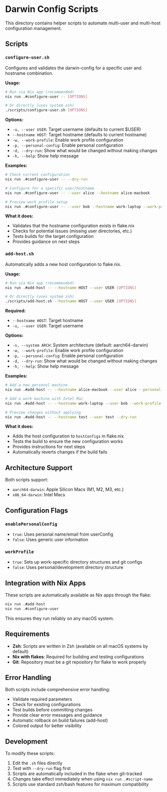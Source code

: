 # Darwin Config Scripts

This directory contains helper scripts to automate multi-user and multi-host configuration management.

## Scripts

### `configure-user.sh`

Configures and validates the darwin-config for a specific user and hostname combination.

**Usage:**
```bash
# Run via Nix app (recommended)
nix run .#configure-user -- [OPTIONS]

# Or directly (uses system zsh)
./scripts/configure-user.sh [OPTIONS]
```

**Options:**
- `-u, --user USER`: Target username (defaults to current $USER)
- `--hostname HOST`: Target hostname (defaults to current hostname)
- `-w, --work-profile`: Enable work profile configuration
- `-p, --personal-config`: Enable personal configuration  
- `-d, --dry-run`: Show what would be changed without making changes
- `-h, --help`: Show help message

**Examples:**
```bash
# Check current configuration
nix run .#configure-user -- --dry-run

# Configure for a specific user/hostname
nix run .#configure-user -- --user alice --hostname alice-macbook

# Preview work profile setup
nix run .#configure-user -- --user bob --hostname work-laptop --work-profile --dry-run
```

**What it does:**
- Validates that the hostname configuration exists in flake.nix
- Checks for potential issues (missing user directories, etc.)
- Tests builds for the target configuration
- Provides guidance on next steps

### `add-host.sh`

Automatically adds a new host configuration to flake.nix.

**Usage:**
```bash
# Run via Nix app (recommended)
nix run .#add-host -- --hostname HOST --user USER [OPTIONS]

# Or directly (uses system zsh)
./scripts/add-host.sh --hostname HOST --user USER [OPTIONS]
```

**Required:**
- `--hostname HOST`: Target hostname
- `-u, --user USER`: Target username

**Options:**
- `-s, --system ARCH`: System architecture (default: aarch64-darwin)
- `-w, --work-profile`: Enable work profile configuration
- `-p, --personal-config`: Enable personal configuration
- `-d, --dry-run`: Show what would be changed without making changes
- `-h, --help`: Show help message

**Examples:**
```bash
# Add a new personal machine
nix run .#add-host -- --hostname alice-macbook --user alice --personal-config

# Add a work machine with Intel Mac
nix run .#add-host -- --hostname work-laptop --user bob --work-profile --system x86_64-darwin

# Preview changes without applying
nix run .#add-host -- --hostname test --user test --dry-run
```

**What it does:**
- Adds the host configuration to `hostConfigs` in flake.nix
- Tests the build to ensure the new configuration works
- Provides instructions for next steps
- Automatically reverts changes if the build fails

## Architecture Support

Both scripts support:
- `aarch64-darwin`: Apple Silicon Macs (M1, M2, M3, etc.)
- `x86_64-darwin`: Intel Macs

## Configuration Flags

### `enablePersonalConfig`
- `true`: Uses personal name/email from userConfig
- `false`: Uses generic user information

### `workProfile`  
- `true`: Sets up work-specific directory structures and git configs
- `false`: Uses personal/development directory structure

## Integration with Nix Apps

These scripts are automatically available as Nix apps through the flake:

```bash
nix run .#add-host
nix run .#configure-user
```

This ensures they run reliably on any macOS system.

## Requirements

- **Zsh**: Scripts are written in Zsh (available on all macOS systems by default)
- **Nix with flakes**: Required for building and testing configurations
- **Git**: Repository must be a git repository for flake to work properly

## Error Handling

Both scripts include comprehensive error handling:
- Validate required parameters
- Check for existing configurations
- Test builds before committing changes
- Provide clear error messages and guidance
- Automatic rollback on build failures (add-host)
- Colored output for better visibility

## Development

To modify these scripts:

1. Edit the `.sh` files directly
2. Test with `--dry-run` flag first
3. Scripts are automatically included in the flake when git-tracked
4. Changes take effect immediately when using `nix run .#script-name`
5. Scripts use standard zsh/bash features for maximum compatibility
